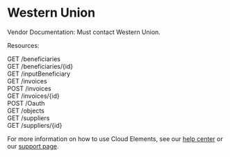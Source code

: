 # Western Union

Vendor Documentation: Must contact Western Union.

Resources:

GET /beneficiaries  
GET /beneficiaries/{id}  
GET /inputBeneficiary  
GET /invoices  
POST /invoices  
GET /invoices/{id}  
POST /Oauth  
GET /objects  
GET /suppliers  
GET /suppliers/{id}  

For more information on how to use Cloud Elements, see our [help center](https://docs.cloud-elements.com) 
or our [support page](https://support.cloud-elements.com/hc/en-us).
